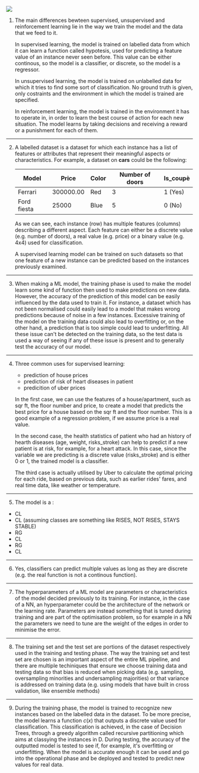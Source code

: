 ![](./static/ML/a1.png)

1. The main differences bewteen supervised, unsupervised and reinforcement learning lie in the way we train the model and the data that we feed to it.

    In supervised learning, the model is trained on labelled data from which it can learn a function called hypotesis, used for predicting a feature value of an instance never seen before. This value can be either continous, so the model is a classifier, or discrete, so the model is a regressor.

    In unsupervised learning, the model is trained on unlabelled data for which it tries to find some sort of classification. No ground truth is given, only costraints and the environment in which the model is trained are specified.

    In reinforcement learning, the model is trained in the environment it has to operate in, in order to learn the best course of action for each new situation. The model learns by taking decisions and receiving a reward or a punishment for each of them.

--- 

2. A labelled dataset is a dataset for which each instance has a list of features or attributes that represent their meaningful aspects or characteristics. For example,
a dataset on **cars** could be the following:

    | Model | Price | Color | Number of doors | Is_coupè|
    |---|---|---|---|---|
    |Ferrari | 300000.00 | Red | 3 | 1 (Yes)|
    |Ford fiesta| 25000 | Blue | 5| 0 (No) |  

    As we can see, each instance (row) has multiple features (columns) describing a different aspect. Each feature can either be a discrete value (e.g. number of doors), a real value (e.g. price) or a binary value (e.g. 4x4) used for classification.

    A supervised learning model can be trained on such datasets so that one feature of a new instance can be predicted based on the instances previously examined. 

--- 

3. When making a ML model, the training phase is used to make the model learn some kind of function then used to make predictions on new data. However, the accuracy of the prediction of this model can be easily influenced by the data used to train it. For instance, a dataset which has not been normalised could easily lead to a model that makes wrong predictions because of noise in a few instances. Excessive training of the model on the training data could also lead to overfitting or, on the other hand, a prediction that is too simple could lead to underfitting. All these issue can't be detected on the training data, so the test data is used a way of seeing if any of these issue is present and to generally test the accuracy of our model.

---

4. Three common uses for supervised learning:
    - prediction of house prices 
    - prediction of risk of heart diseases in patient
    - predicition of uber prices

    In the first case, we can use the features of a house/apartment, such as sqr ft, the floor number and price, to create a model that predicts the best price for a house based on the sqr ft and the floor number. This is a good example of a regression problem, if we assume price is a real value.

    In the second case, the health statistics of patient who had an history of hearth diseases (age, weight, risks_stroke) can help to predict if a new patient is at risk, for example, for a heart attack. In this case, since the variable we are predicting is a discrete value (risks_stroke) and is either 0 or 1, the trained model is a classifier.

    The third case is actually utilised by Uber to calculate the optimal pricing for each ride, based on previous data, such as earlier rides' fares, and real time data, like weather or temperature.

---

5. The model is a :
- CL
- CL (assuming classes are something like RISES, NOT RISES, STAYS STABLE)
- RG
- CL
- RG
- CL

---

6. Yes, classifiers can predict multiple values as long as they are discrete (e.g. the real function is not a continous function).

---

7. The hyperparameters of a ML model are parameters or characteristics of the model decided previously to its training. 
For instance, in the case of a NN, an hyperparameter could be the architecture of the network or the learning rate. 
Parameters are instead something that is tuned during training and are part of the optimisation problem, so for example in a NN the parameters we need to tune are the weight of the edges in order to minimise the error.

---

8. The training set and the test set are portions of the dataset respectively used in the training and testing phase. The way the training set and test set are chosen is an important aspect of the entire ML pipeline, and there are multiple techiniques that ensure we choose training data and testing data so that bias is reduced when picking data (e.g. sampling, oversampling minorities and undersampling majorities) or that variance is addressed on training data (e.g. using models that have built in cross validation, like ensemble methods)

---

9. During the training phase, the model is trained to recognize new instances based on the labelled data in the dataset. To be more precise, the model learns a function $c(x)$ that outputs a discrete value used for classification. This classification is achieved, in the case of Decision Trees, through a greedy algorithm called recursive partitioning which aims at classying the instances in D. During testing, the accuracy of the outputted model is tested to see if, for example, it's overfitting or underfitting. When the model is accurate enough it can be used and go into the operational phase and be deployed and tested to predict new values for real data.